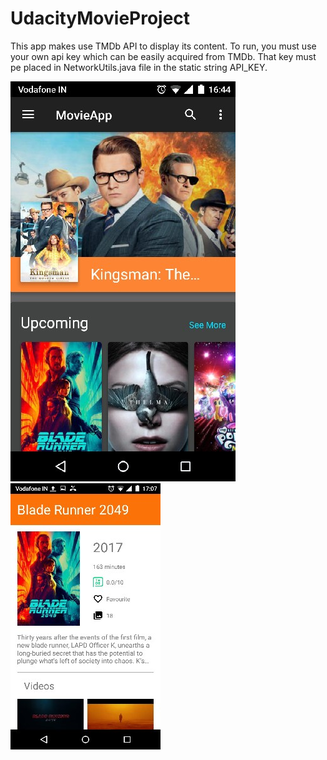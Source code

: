 # UdacityMovieProject
This app makes use TMDb API to display its content.
To run, you must use your own api key which can be easily acquired from TMDb.
That key must pe placed in NetworkUtils.java file in the static string API_KEY.

![alt text](https://github.com/Cnikhil7/Tmdb/blob/master/Screenshot_2017-09-25-16-44-31.jpg)
![alt text](https://github.com/Cnikhil7/Tmdb/blob/master/Screenshot%20(25-Sep-2017%2017_07_52).jpg)
